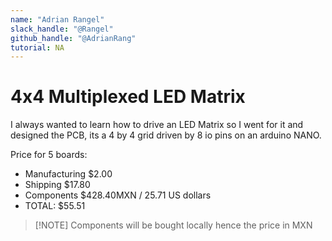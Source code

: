 ```yaml
---
name: "Adrian Rangel"
slack_handle: "@Rangel"
github_handle: "@AdrianRang"
tutorial: NA
---
```


# 4x4 Multiplexed LED Matrix

I always wanted to learn how to drive an LED Matrix so I went for it and designed the PCB, its a 4 by 4 grid driven by 8 io pins on an arduino NANO.

Price for 5 boards:
- Manufacturing $2.00
- Shipping $17.80
- Components $428.40MXN / 25.71 US dollars
- TOTAL: $55.51
>[!NOTE] Components will be bought locally hence the price in MXN
